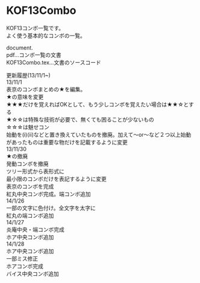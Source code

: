 KOF13Combo
==========
KOF13コンボ一覧です。  
よく使う基本的なコンボの一覧。  

document.  
pdf…コンボ一覧の文書  
KOF13Combo.tex…文書のソースコード  
  
更新履歴(13/11/1~)  
13/11/1  
	表京のコンボまとめの★を編集。  
	★の意味を変更  
		★★★だけを覚えればOKとして、もう少しコンボを覚えたい場合は★★☆とする  
		★☆☆は特殊な技術が必要で、無くても困ることが少ないもの  
		☆☆☆は魅せコン  
	始動を(i)(ii)などと置き換えていたものを撤廃。加えて～or～など２つ以上始動があったものは重要な物だけを記載するように変更  
13/11/30  
	★の撤廃  
	発動コンボを撤廃  
	ツリー形式から表形式に  
	最小限のコンボだけを表記するように変更  
	表京のコンボを完成  
	紅丸中央コンボ完成。端コンボ追加  
14/1/26  
	一部の文字に色付け。全文字を太字に  
	紅丸の端コンボ追加  
14/1/27  
	炎庵中央・端コンボ完成  
	ホア中央コンボ追加  
14/1/28  
	ホア中央コンボ追加  
	一部ミス修正   
	ホアコンボ完成  
	バイス中央コンボ追加  
